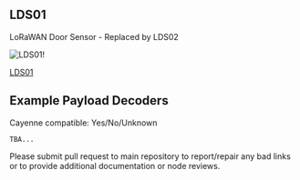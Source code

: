 ## LDS01

LoRaWAN Door Sensor - Replaced by LDS02

![LDS01!](https://www.dragino.com/media/k2/items/cache/171fc14b49a79ea979710de5b3402b30_L.jpg)

[LDS01](https://www.dragino.com/products/lorawan-nb-iot-door-sensor-water-leak/item/157-lds01.html)

## Example Payload Decoders
Cayenne compatible: Yes/No/Unknown

```
TBA...
```

Please submit pull request to main repository to report/repair any bad links or to provide additional documentation or node reviews.